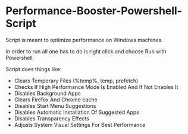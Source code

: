 # Performance-Booster-Powershell-Script

Script is meant to optimize performance on Windows machines.

In order to run all one has to do is right click and choose Run with Powershell.

Script does things like:

- Clears Temporary Files (%temp%, temp, prefetch)
- Checks If High Performance Mode Is Enabled And If Not Enables It
- Disables Background Apps
- Clears Firefox And Chrome cache
- Disables Start Menu Suggestions
- Disables Automatic Installation Of Suggested Apps
- Disables Transparency Effects
- Adjusts System Visual Settings For Best Performance
